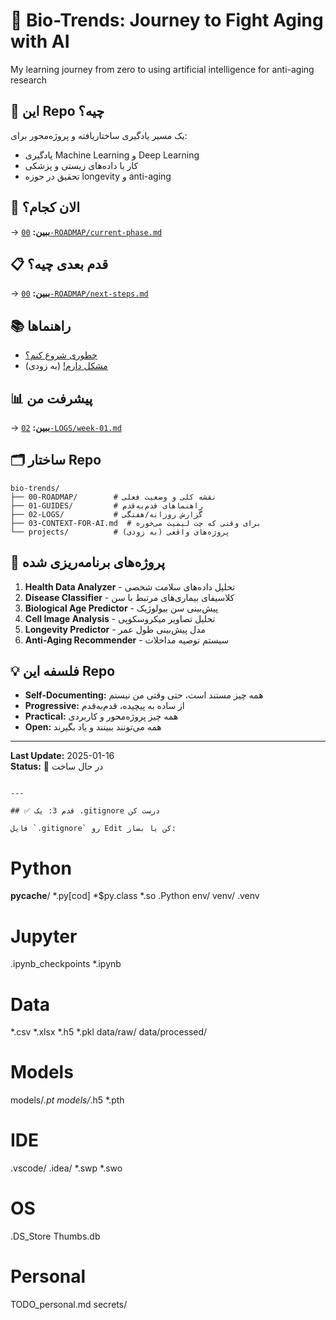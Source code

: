 # 🧬 Bio-Trends: Journey to Fight Aging with AI

My learning journey from zero to using artificial intelligence for anti-aging research

## 📖 این Repo چیه؟

یک مسیر یادگیری ساختاریافته و پروژه‌محور برای:
- یادگیری Machine Learning و Deep Learning
- کار با داده‌های زیستی و پزشکی
- تحقیق در حوزه longevity و anti-aging

## 🎯 الان کجام؟

→ **ببین:** [`00-ROADMAP/current-phase.md`](00-ROADMAP/current-phase.md)

## 📋 قدم بعدی چیه؟

→ **ببین:** [`00-ROADMAP/next-steps.md`](00-ROADMAP/next-steps.md)

## 📚 راهنماها

- [چطوری شروع کنم؟](01-GUIDES/how-to-start.md)
- [مشکل دارم!](01-GUIDES/debugging-guide.md) (به زودی)

## 📊 پیشرفت من

→ **ببین:** [`02-LOGS/week-01.md`](02-LOGS/week-01.md)

## 🗂️ ساختار Repo
```
bio-trends/
├── 00-ROADMAP/        # نقشه کلی و وضعیت فعلی
├── 01-GUIDES/         # راهنماهای قدم‌به‌قدم
├── 02-LOGS/           # گزارش روزانه/هفتگی
├── 03-CONTEXT-FOR-AI.md  # برای وقتی که چت لیمیت می‌خوره
└── projects/          # پروژه‌های واقعی (به زودی)
```

## 🚀 پروژه‌های برنامه‌ریزی شده

1. **Health Data Analyzer** - تحلیل داده‌های سلامت شخصی
2. **Disease Classifier** - کلاسیفای بیماری‌های مرتبط با سن
3. **Biological Age Predictor** - پیش‌بینی سن بیولوژیک
4. **Cell Image Analysis** - تحلیل تصاویر میکروسکوپی
5. **Longevity Predictor** - مدل پیش‌بینی طول عمر
6. **Anti-Aging Recommender** - سیستم توصیه مداخلات

## 💡 فلسفه این Repo

- **Self-Documenting:** همه چیز مستند است، حتی وقتی من نیستم
- **Progressive:** از ساده به پیچیده، قدم‌به‌قدم
- **Practical:** همه چیز پروژه‌محور و کاربردی
- **Open:** همه می‌تونند ببینند و یاد بگیرند

---

**Last Update:** 2025-01-16  
**Status:** 🔨 در حال ساخت
```

---

## ✅ قدم 3: یک .gitignore درست کن

فایل `.gitignore` رو Edit کن یا بساز:
```
# Python
__pycache__/
*.py[cod]
*$py.class
*.so
.Python
env/
venv/
.venv

# Jupyter
.ipynb_checkpoints
*.ipynb

# Data
*.csv
*.xlsx
*.h5
*.pkl
data/raw/
data/processed/

# Models
models/*.pt
models/*.h5
*.pth

# IDE
.vscode/
.idea/
*.swp
*.swo

# OS
.DS_Store
Thumbs.db

# Personal
TODO_personal.md
secrets/ 
